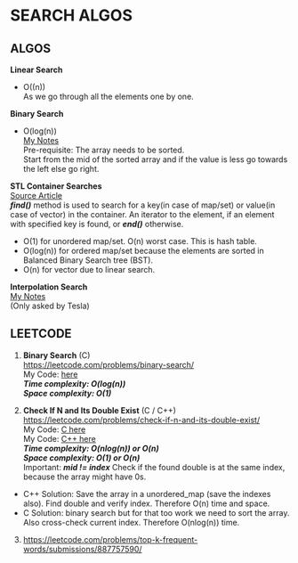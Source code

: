 # SEARCH ALGOS

## ALGOS
**Linear Search** <br /> 
* O((n)) <br />
As we go through all the elements one by one.

**Binary Search** <br /> 
* O(log(n)) <br />
[My Notes](https://drive.google.com/file/d/1vUzO_HPzV1Ad8uRkqTfZSd2SRPrV6DNF/view?usp=share_link) <br />
Pre-requisite: The array needs to be sorted. <br />
Start from the mid of the sorted array and if the value is less go towards the left else go right.

**STL Container Searches** <br /> 
[Source Article](https://medium.com/@gx578007/searching-vector-set-and-unordered-set-6649d1aa7752#:~:text=The%20time%20complexity%20to%20find,complexity%20notation%20ignores%20constant%20factors.) <br />
***find()*** method is used to search for a key(in case of map/set) or value(in case of vector) in the container.
An iterator to the element, if an element with specified key is found, or ***end()*** otherwise.
* O(1) for unordered map/set. O(n) worst case. This is hash table.
* O(log(n)) for ordered map/set because the elements are sorted in Balanced Binary Search tree (BST).
* O(n) for vector due to linear search.

**Interpolation Search** <br /> 
[My Notes](https://drive.google.com/drive/folders/1dvLXpJWTN4uBqwFptThfbtKwj1xAyN1a) <br />
(Only asked by Tesla)

## LEETCODE
1. **Binary Search** (C) <br /> 
https://leetcode.com/problems/binary-search/ <br />
My Code: [here](binary_search.cpp) <br />
***Time complexity: O(log(n))*** <br />
***Space complexity: O(1)*** <br />

2. **Check If N and Its Double Exist** (C / C++) <br /> 
https://leetcode.com/problems/check-if-n-and-its-double-exist/ <br />
My Code: [C here](check_if_N_and_double_exist.c) <br />
My Code: [C++ here](check_if_N_and_double_exist.cpp) <br />
***Time complexity: O(nlog(n)) or O(n)*** <br />
***Space complexity: O(1) or O(n)*** <br />
Important: ***mid != index*** Check if the found double is at the same index, because the array might have 0s.
* C++ Solution: Save the array in a unordered_map (save the indexes also). Find double and verify index. Therefore O(n) time and space. 
* C Solution: binary search but for that too work we need to sort the array. Also cross-check current index. Therefore O(nlog(n)) time.

3. https://leetcode.com/problems/top-k-frequent-words/submissions/887757590/